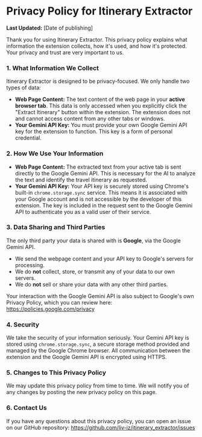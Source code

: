 # Privacy Policy for Itinerary Extractor

**Last Updated:** [Date of publishing]

Thank you for using Itinerary Extractor. This privacy policy explains what information the extension collects, how it's used, and how it's protected. Your privacy and trust are very important to us.

### 1. What Information We Collect

Itinerary Extractor is designed to be privacy-focused. We only handle two types of data:

*   **Web Page Content:** The text content of the web page in your **active browser tab**. This data is only accessed when you explicitly click the "Extract Itinerary" button within the extension. The extension does not and cannot access content from any other tabs or windows.
*   **Your Gemini API Key:** You must provide your own Google Gemini API key for the extension to function. This key is a form of personal credential.

### 2. How We Use Your Information

*   **Web Page Content:** The extracted text from your active tab is sent directly to the Google Gemini API. This is necessary for the AI to analyze the text and identify the travel itinerary as requested.
*   **Your Gemini API Key:** Your API key is securely stored using Chrome's built-in `chrome.storage.sync` service. This means it is associated with your Google account and is not accessible by the developer of this extension. The key is included in the request sent to the Google Gemini API to authenticate you as a valid user of their service.

### 3. Data Sharing and Third Parties

The only third party your data is shared with is **Google**, via the Google Gemini API.

*   We send the webpage content and your API key to Google's servers for processing.
*   We do **not** collect, store, or transmit any of your data to our own servers.
*   We do **not** sell or share your data with any other third parties.

Your interaction with the Google Gemini API is also subject to Google's own Privacy Policy, which you can review here: https://policies.google.com/privacy

### 4. Security

We take the security of your information seriously. Your Gemini API key is stored using `chrome.storage.sync`, a secure storage method provided and managed by the Google Chrome browser. All communication between the extension and the Google Gemini API is encrypted using HTTPS.

### 5. Changes to This Privacy Policy

We may update this privacy policy from time to time. We will notify you of any changes by posting the new privacy policy on this page.

### 6. Contact Us

If you have any questions about this privacy policy, you can open an issue on our GitHub repository: https://github.com/liv-iz/itinerary_extractor/issues
